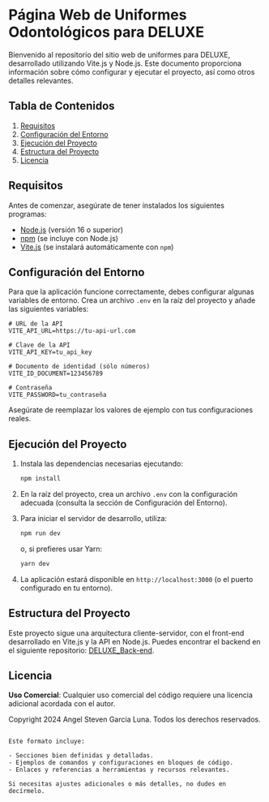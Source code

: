 


# Página Web de Uniformes Odontológicos para DELUXE

Bienvenido al repositorio del sitio web de uniformes para DELUXE, desarrollado utilizando Vite.js y Node.js. Este documento proporciona información sobre cómo configurar y ejecutar el proyecto, así como otros detalles relevantes.

## Tabla de Contenidos

1. [Requisitos](#requisitos)
2. [Configuración del Entorno](#configuración-del-entorno)
3. [Ejecución del Proyecto](#ejecución-del-proyecto)
4. [Estructura del Proyecto](#estructura-del-proyecto)
5. [Licencia](#licencia)

## Requisitos

Antes de comenzar, asegúrate de tener instalados los siguientes programas:

- [Node.js](https://nodejs.org/) (versión 16 o superior)
- [npm](https://www.npmjs.com/) (se incluye con Node.js)
- [Vite.js](https://vitejs.dev/) (se instalará automáticamente con `npm`)

## Configuración del Entorno

Para que la aplicación funcione correctamente, debes configurar algunas variables de entorno. Crea un archivo `.env` en la raíz del proyecto y añade las siguientes variables:

```dotenv
# URL de la API
VITE_API_URL=https://tu-api-url.com

# Clave de la API
VITE_API_KEY=tu_api_key

# Documento de identidad (sólo números)
VITE_ID_DOCUMENT=123456789

# Contraseña
VITE_PASSWORD=tu_contraseña
```

Asegúrate de reemplazar los valores de ejemplo con tus configuraciones reales.

## Ejecución del Proyecto

1. Instala las dependencias necesarias ejecutando:

   ```bash
   npm install
   ```

2. En la raíz del proyecto, crea un archivo `.env` con la configuración adecuada (consulta la sección de Configuración del Entorno).

3. Para iniciar el servidor de desarrollo, utiliza:

   ```bash
   npm run dev
   ```

   o, si prefieres usar Yarn:

   ```bash
   yarn dev
   ```

4. La aplicación estará disponible en `http://localhost:3000` (o el puerto configurado en tu entorno).

## Estructura del Proyecto

Este proyecto sigue una arquitectura cliente-servidor, con el front-end desarrollado en Vite.js y la API en Node.js. Puedes encontrar el backend en el siguiente repositorio: [DELUXE_Back-end](https://github.com/angelluna03030/DELUXE_Back-end).

## Licencia

**Uso Comercial**: Cualquier uso comercial del código requiere una licencia adicional acordada con el autor. 

Copyright 2024 Angel Steven Garcia Luna. Todos los derechos reservados.
```

Este formato incluye:

- Secciones bien definidas y detalladas.
- Ejemplos de comandos y configuraciones en bloques de código.
- Enlaces y referencias a herramientas y recursos relevantes.

Si necesitas ajustes adicionales o más detalles, no dudes en decírmelo.
